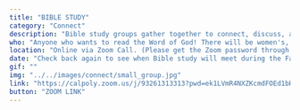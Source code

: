 ```yaml
---
title: "BIBLE STUDY"
category: "Connect"
description: "Bible study groups gather together to connect, discuss, and share ideas within circles of 4-7 people. While reading passages directly from the Bible, these groups not only learn more about God, but also grow closer to one another as a tight knit community."
who: "Anyone who wants to read the Word of God! There will be women's, men's, and coed groups."
location: "Online via Zoom Call. (Please get the Zoom password through our Facebook group, weekly email newsletter, Instagram, or by emailing us)"
date: "Check back again to see when Bible study will meet during the Fall!"
gif: ""
img: "../../images/connect/small_group.jpg"
link: "https://calpoly.zoom.us/j/93261313313?pwd=ek1LVmR4NXZKcmdFOEd1bHcvS2M1dz09&fbclid=IwAR0bQquWYFAMKrf0eQjLybbmqj0vGiutsqAVHmJuQ2ksquNkhJZAUW1gfpY#success"
button: "ZOOM LINK"
---
```

